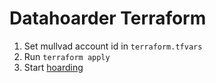 # Datahoarder Terraform

1. Set mullvad account id in `terraform.tfvars`
2. Run `terraform apply`
3. Start [hoarding](https://www.youtube.com/watch?v=up863eQKGUI)
